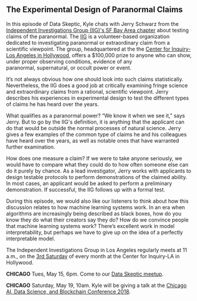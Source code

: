 ## The Experimental Design of Paranormal Claims

In this episode of Data Skeptic, Kyle chats with Jerry Schwarz from the [Independent Investigations Group (IIG)'s SF Bay Area chapter](http://iighq.org/index.php/iig-sf-bay-area) about testing claims of the paranormal. The [IIG](http://iighq.org) is a volunteer-based organization dedicated to investigating paranormal or extraordinary claim from a scientific viewpoint. The group, headquartered at the the [Center for Inquiry-Los Angeles in Hollywood](https://cfila.org/), offers a $100,000 prize to anyone who can show, under proper observing conditions, evidence of any paranormal, supernatural, or occult power or event. 

It’s not always obvious how one should look into such claims statistically. Nevertheless, the IIG does a good job at critically examining fringe science and extraordinary claims from a rational, scientific viewpoint. Jerry describes his experiences in experimental design to test the different types of claims he has heard over the years.

What qualifies as a paranormal power? “We know it when we see it," says Jerry. But to go by the IIG's definition, it is anything that the applicant can do that would be outside the normal processes of natural science. Jerry gives a few examples of the common type of claims he and his colleagues have heard over the years, as well as notable ones that have warranted further examination. 

How does one measure a claim? If we were to take anyone seriously, we would have to compare what they could do to how often someone else can do it purely by chance. As a lead investigator, Jerry works with applicants to design testable protocols to perform demonstrations of the claimed ability. In most cases, an applicant would be asked to perform a preliminary demonstration. If successful, the IIG follows up with a formal test.

During this episode, we would also like our listeners to think about how this discussion relates to how machine learning systems work. In an era when algorithms are increasingly being described as black boxes, how do you know they do what their creators say they do? How do we convince people that machine learning systems work? There’s excellent work in model interpretability, but perhaps we have to give up on the idea of a perfectly interpretable model. 

The Independent Investigations Group in Los Angeles regularly meets at 11 a.m., on the [3rd Saturday](http://www.centerforinquiry.net/LA/events/independent_investigation_meeting/) of every month at the Center for Inquiry-LA in Hollywood.


**CHICAGO** Tues, May 15, 6pm.  Come to our [Data Skeptic meetup](https://www.eventbrite.com/e/data-skeptic-at-the-mendoza-college-of-business-tickets-45689707144).

**CHICAGO** Saturday, May 19, 10am.  Kyle will be giving a talk at the [Chicago AI, Data Science, and Blockchain Conference 2018](https://www.eventbrite.com/e/chicago-ai-data-science-blockchain-conference-2018-tickets-44925991851).
